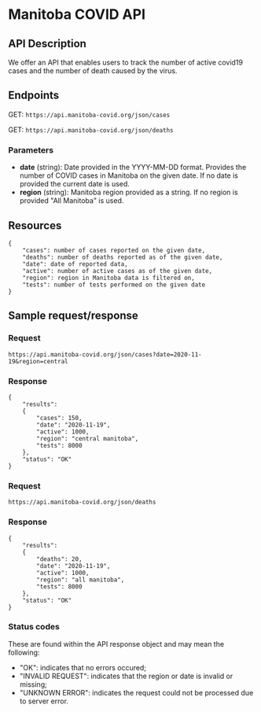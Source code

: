 # Manitoba COVID API

## API Description
We offer an API that enables users to track the number of active covid19 cases and the number of death caused by the virus.

## Endpoints
GET: `https://api.manitoba-covid.org/json/cases`

GET: `https://api.manitoba-covid.org/json/deaths`

### Parameters
* **date** (string): Date provided in the YYYY-MM-DD format. Provides the number of COVID cases in Manitoba on the given date. If no date is provided the current date is used. 
* **region** (string): Manitoba region provided as a string. If no region is provided "All Manitoba" is used. 

## Resources
```
{
    "cases": number of cases reported on the given date,
    "deaths": number of deaths reported as of the given date,
    "date": date of reported data,
    "active": number of active cases as of the given date,
    "region": region in Manitoba data is filtered on,
    "tests": number of tests performed on the given date
}
```

## Sample request/response
### Request
```
https://api.manitoba-covid.org/json/cases?date=2020-11-19&region=central
```

### Response
```
{
    "results":
    {
        "cases": 150,
        "date": "2020-11-19",
        "active": 1000,
        "region": "central manitoba",
        "tests": 8000
    },
    "status": "OK"
}
```

### Request
```
https://api.manitoba-covid.org/json/deaths
```

### Response
```
{
    "results":
    {
        "deaths": 20,
        "date": "2020-11-19",
        "active": 1000,
        "region": "all manitoba",
        "tests": 8000
    },
    "status": "OK"
}
```

### Status codes
These are found within the API response object and may mean the following:
* "OK": indicates that no errors occured;
* "INVALID REQUEST": indicates that the region or date is invalid or missing;
* "UNKNOWN ERROR": indicates the request could not be processed due to server error. 
